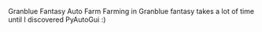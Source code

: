 Granblue Fantasy Auto Farm
Farming in Granblue fantasy takes a lot of time until I discovered PyAutoGui :)
